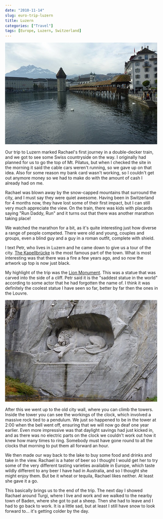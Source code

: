 ```yaml
---
date: "2010-11-14"
slug: euro-trip-luzern
title: Luzern
categories: ["Travel"]
tags: [Europe, Luzern, Switzerland]
---
```


![Luzern](p1050200.jpg)

Our trip to Luzern marked Rachael's first journey in a double-decker train, and we got to see some Swiss countryside on the way. I originally had planned for us to go the top of Mt. Pilatus, but when I checked the site in the morning it said the cable cars weren't running, so we gave up on that idea. Also for some reason my bank card wasn't working, so I couldn't get out anymore money so we had to make do with the amount of cash I already had on me.

Rachael was blown away by the snow-capped mountains that surround the city, and I must say they were quiet awesome. Having been in Switzerland for 4 months now, they have lost some of their first impact, but I can still very much appreciate the view. On the train, there was kids with placards saying "Run Daddy, Run" and it turns out that there was another marathon taking place!

We watched the marathon for a bit, as it's quite interesting just how diverse a range of people competed. There were old and young, couples and groups, even a blind guy and a guy in a roman outfit, complete with shield.

I text Petr, who lives in Luzern and he came down to give us a tour of the city. [The Kapellbrücke](http://en.wikipedia.org/wiki/Chapel_Bridge) is the most famous part of the town. What is most interesting was that there was a fire a few years ago, and so now the artwork up top is now just black.

My highlight of the trip was the [Lion Monument](http://en.wikipedia.org/wiki/Lion_Monument). This was a statue that was carved into the side of a cliff. Petr said it is the "saddest statue in the world" according to some actor that he had forgotten the name of. I think it was definitely the coolest statue I have seen so far, better by far then the ones in the Louvre.

![](P1050204.jpg)

After this we went up to the old city wall, where you can climb the towers. Inside the tower you can see the workings of the clock, which involved a massive rock tied to a pendulum. We just so happened to be in the tower at 2:00 when the bell went off, ensuring that we will now go deaf one year earlier. Even more impressive was that daylight savings had just kicked in, and as there was no electric parts on the clock we couldn't work out how it knew how many times to ring. Somebody must have gone round to all the clocks that morning to put them all forward an hour.

We then made our way back to the lake to buy some food and drinks and take in the view. Rachael is a hater of beer so I thought I would get her to try some of the very different tasting varieties available in Europe, which taste wildly different to any beer I have had in Australia, and so I thought she might enjoy them. But be it wheat or tequila, Rachael likes neither. At least she gave it a go.

This basically brings us to the end of the trip. The next day I showed Rachael around Turgi, where I live and work and we walked to the nearby town of Baden, where she got to pat a sheep. Then she had to leave and I had to go back to work. It is a little sad, but at least I still have snow to look forward to... it's getting colder by the day.
